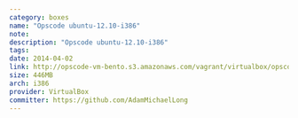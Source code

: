 ```yaml
---
category: boxes
name: "Opscode ubuntu-12.10-i386"
note: 
description: "Opscode ubuntu-12.10-i386"
tags:
date: 2014-04-02
link: http://opscode-vm-bento.s3.amazonaws.com/vagrant/virtualbox/opscode_ubuntu-12.10-i386_chef-provisionerless.box
size: 446MB
arch: i386
provider: VirtualBox
committer: https://github.com/AdamMichaelLong
---
```

